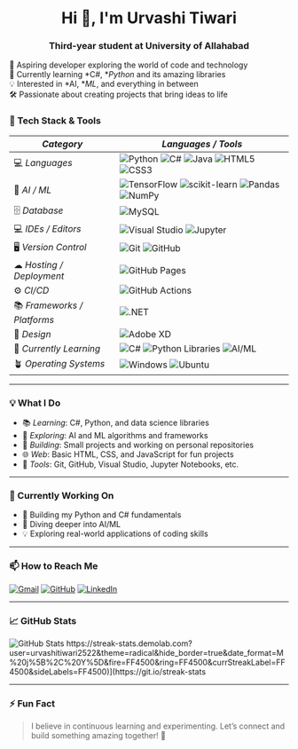 <h1 align="center">Hi 👋, I'm Urvashi Tiwari</h1>
<h3 align="center">Third-year student at University of Allahabad</h3>

🚀 Aspiring developer exploring the world of code and technology  
🌱 Currently learning *C#, **Python* and its amazing libraries  
💡 Interested in *AI, **ML*, and everything in between  
🛠 Passionate about creating projects that bring ideas to life  

### 🚀 Tech Stack & Tools

| *Category*               | *Languages / Tools*                                                                                                               |
|----------------------------|--------------------------------------------------------------------------------------------------------------------------------------|
| 💻 *Languages*           | ![Python](https://img.shields.io/badge/-Python-3776AB?logo=python&logoColor=white) ![C#](https://img.shields.io/badge/-C%23-239120?logo=c-sharp&logoColor=white) ![Java](https://img.shields.io/badge/-Java-007396?logo=java&logoColor=white) ![HTML5](https://img.shields.io/badge/-HTML5-E34F26?logo=html5&logoColor=white) ![CSS3](https://img.shields.io/badge/-CSS3-1572B6?logo=css3&logoColor=white)|
| 🤖 *AI / ML*             | ![TensorFlow](https://img.shields.io/badge/-TensorFlow-FF6F00?logo=tensorflow&logoColor=white) ![scikit-learn](https://img.shields.io/badge/-Scikit%20Learn-F7931E?logo=scikit-learn&logoColor=white) ![Pandas](https://img.shields.io/badge/-Pandas-150458?logo=pandas&logoColor=white) ![NumPy](https://img.shields.io/badge/-NumPy-013243?logo=numpy&logoColor=white) |
| 🗄 *Database*            | ![MySQL](https://img.shields.io/badge/-MySQL-4479A1?logo=mysql&logoColor=white) |
| 💻 *IDEs / Editors*      | ![Visual Studio](https://img.shields.io/badge/-Visual%20Studio-5C2D91?logo=visual-studio&logoColor=white) ![Jupyter](https://img.shields.io/badge/-Jupyter-F37626?logo=jupyter&logoColor=white)|
| 🖥 *Version Control*    | ![Git](https://img.shields.io/badge/-Git-F05032?logo=git&logoColor=white) ![GitHub](https://img.shields.io/badge/-GitHub-181717?logo=github&logoColor=white) |
| ☁ *Hosting / Deployment*| ![GitHub Pages](https://img.shields.io/badge/-GitHub%20Pages-121013?logo=github&logoColor=white) |
| ⚙ *CI/CD*               | ![GitHub Actions](https://img.shields.io/badge/-GitHub%20Actions-2088FF?logo=github-actions&logoColor=white) |
| 📚 *Frameworks / Platforms* | ![.NET](https://img.shields.io/badge/-.NET-512BD4?logo=dotnet&logoColor=white) |
| 🎨 *Design*              | ![Adobe XD](https://img.shields.io/badge/-Adobe%20XD-FF61F6?logo=adobe-xd&logoColor=white) |
| 🧠 *Currently Learning*  | ![C#](https://img.shields.io/badge/-C%23-239120?logo=c-sharp&logoColor=white) ![Python Libraries](https://img.shields.io/badge/-Python%20Libraries-3776AB?logo=python&logoColor=white) ![AI/ML](https://img.shields.io/badge/-AI%20%2F%20ML-FF6F00?logo=ml&logoColor=white) |
| 🪴 *Operating Systems*   | ![Windows](https://img.shields.io/badge/-Windows-0078D6?logo=windows&logoColor=white) ![Ubuntu](https://img.shields.io/badge/-Ubuntu-E95420?logo=ubuntu&logoColor=white) |

---

### 💡 What I Do
- 📚 *Learning*: C#, Python, and data science libraries  
- 🤖 *Exploring*: AI and ML algorithms and frameworks  
- 🌱 *Building*: Small projects and working on personal repositories  
- 🌐 *Web*: Basic HTML, CSS, and JavaScript for fun projects  
- 🔧 *Tools*: Git, GitHub, Visual Studio, Jupyter Notebooks, etc.  

---

### 🌟 Currently Working On
- 🚀 Building my Python and C# fundamentals  
- 🧠 Diving deeper into AI/ML  
- 💡 Exploring real-world applications of coding skills  

---

### 📫 How to Reach Me
<p>
  <a href="mailto:urvashi.tiwari@email.com"><img src="https://img.shields.io/badge/Gmail-D14836?style=for-the-badge&logo=gmail&logoColor=white" alt="Gmail"/></a>
  <a href="https://github.com/urvashitiwari2522" target="_blank"><img src="https://img.shields.io/badge/GitHub-181717?style=for-the-badge&logo=github&logoColor=white" alt="GitHub"/></a>
  <a href="https://linkedin.com/" target="_blank"><img src="https://img.shields.io/badge/LinkedIn-0077B5?style=for-the-badge&logo=linkedin&logoColor=white" alt="LinkedIn"/></a>
</p>

---

### 📈 GitHub Stats
<p align="left">
  <img src="https://github-readme-stats.vercel.app/api?username=urvashitiwari2522&show_icons=true&theme=radical" alt="GitHub Stats"/>
  https://streak-stats.demolab.com?user=urvashitiwari2522&theme=radical&hide_border=true&date_format=M%20j%5B%2C%20Y%5D&fire=FF4500&ring=FF4500&currStreakLabel=FF4500&sideLabels=FF4500)](https://git.io/streak-stats
</p>

---

### ⚡ Fun Fact
> I believe in continuous learning and experimenting. Let’s connect and build something amazing together! 🚀
> 
